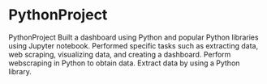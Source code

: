 # PythonProject
PythonProject
Built a dashboard using Python and popular Python libraries using Jupyter notebook.
Performed specific tasks such as extracting data, web scraping, visualizing data, and creating a dashboard. 
Perform webscraping in Python to obtain data.
Extract data by using a Python library.
